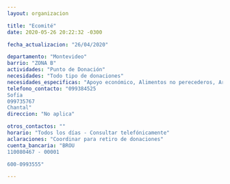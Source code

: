 ```yaml
---
layout: organizacion

title: "Ecomité"
date: 2020-05-26 20:22:32 -0300

fecha_actualizacion: "26/04/2020"

departamento: "Montevideo"
barrio: "ZONA B"
actividades: "Punto de Donación"
necesidades: "Todo tipo de donaciones"
necesidades_especificas: "Apoyo económico, Alimentos no perecederos, Artículos de Limpieza"
telefono_contacto: "099384525
Sofía 
099735767
Chantal"
direccion: "No aplica"

otros_contactos: ""
horario: "Todos los días - Consultar telefónicamente"
aclaraciones: "Coordinar para retiro de donaciones"
cuenta_bancaria: "BROU 
110080467 - 00001

600-0993555"

---
```

